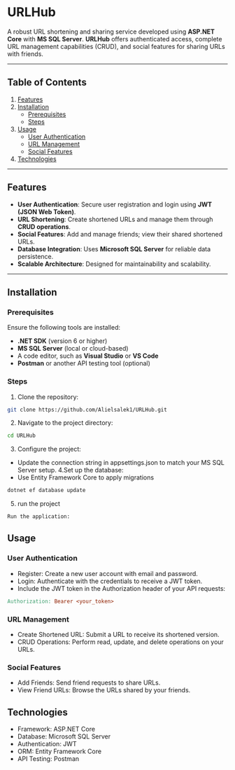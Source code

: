 # URLHub  

A robust URL shortening and sharing service developed using **ASP.NET Core** with **MS SQL Server**. **URLHub** offers authenticated access, complete URL management capabilities (CRUD), and social features for sharing URLs with friends.  

---
## Table of Contents  

1. [Features](#features)  
2. [Installation](#installation)  
   - [Prerequisites](#prerequisites)  
   - [Steps](#steps)  
3. [Usage](#usage)  
   - [User Authentication](#user-authentication)  
   - [URL Management](#url-management)  
   - [Social Features](#social-features)  
4. [Technologies](#technologies)  

---

## Features  

- **User Authentication**: Secure user registration and login using **JWT (JSON Web Token)**.  
- **URL Shortening**: Create shortened URLs and manage them through **CRUD operations**.  
- **Social Features**: Add and manage friends; view their shared shortened URLs.  
- **Database Integration**: Uses **Microsoft SQL Server** for reliable data persistence.  
- **Scalable Architecture**: Designed for maintainability and scalability.  

---

## Installation  

### Prerequisites  

Ensure the following tools are installed:  
- **.NET SDK** (version 6 or higher)  
- **MS SQL Server** (local or cloud-based)  
- A code editor, such as **Visual Studio** or **VS Code**  
- **Postman** or another API testing tool (optional)  

### Steps  

1. Clone the repository:
```bash
git clone https://github.com/Alielsalek1/URLHub.git
```
2. Navigate to the project directory: 
```bash
cd URLHub  
```
3. Configure the project:
  - Update the connection string in appsettings.json to match your MS SQL Server setup.
4.Set up the database:
  - Use Entity Framework Core to apply migrations
```bash
dotnet ef database update  
```
5. run the project
```bash
Run the application:
```

## Usage

### User Authentication
- Register: Create a new user account with email and password.
- Login: Authenticate with the credentials to receive a JWT token.
- Include the JWT token in the Authorization header of your API requests:
```makeFile
Authorization: Bearer <your_token>
```
### URL Management
- Create Shortened URL: Submit a URL to receive its shortened version.
- CRUD Operations: Perform read, update, and delete operations on your URLs.
### Social Features
- Add Friends: Send friend requests to share URLs.
- View Friend URLs: Browse the URLs shared by your friends.

## Technologies
- Framework: ASP.NET Core
- Database: Microsoft SQL Server
- Authentication: JWT
- ORM: Entity Framework Core
- API Testing: Postman
